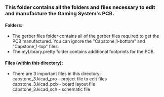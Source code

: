 ### This folder contains all the folders and files necessary to edit and manufacture the Gaming System's PCB.
#### Folders: 
- The gerber files folder contains all of the gerber files required to get the PCB manufactured. You can ignore the "Capstone_1-bottom" and "Capstone_1-top" files.
- The myLibrary.pretty folder contains additional footprints for the PCB.

#### Files (within this directory): 
- There are 3 important files in this directory:  
        capstone_3.kicad_pro - project file to edit files  
        capstone_3.kicad_pcb - board layout file  
        capstone_3.kicad_sch - schematic file  
